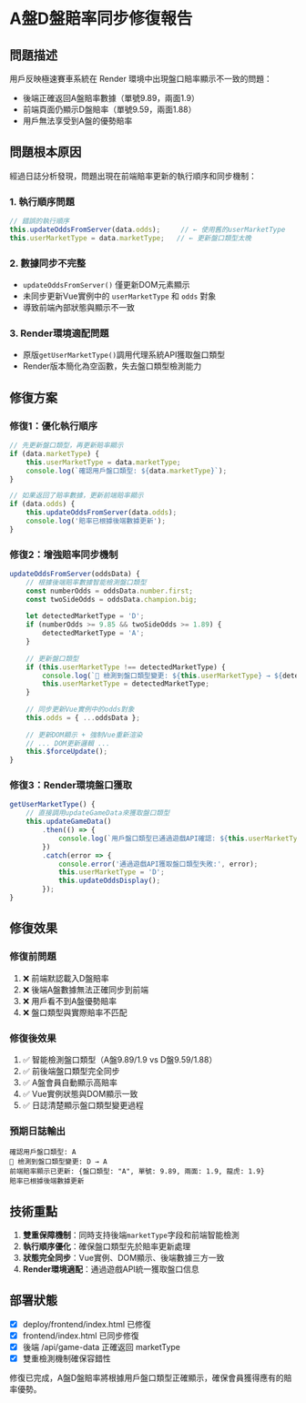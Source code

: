 # A盤D盤賠率同步修復報告

## 問題描述

用戶反映極速賽車系統在 Render 環境中出現盤口賠率顯示不一致的問題：
- 後端正確返回A盤賠率數據（單號9.89，兩面1.9）
- 前端頁面仍顯示D盤賠率（單號9.59，兩面1.88）
- 用戶無法享受到A盤的優勢賠率

## 問題根本原因

經過日誌分析發現，問題出現在前端賠率更新的執行順序和同步機制：

### 1. 執行順序問題
```javascript
// 錯誤的執行順序
this.updateOddsFromServer(data.odds);     // ← 使用舊的userMarketType
this.userMarketType = data.marketType;   // ← 更新盤口類型太晚
```

### 2. 數據同步不完整
- `updateOddsFromServer()` 僅更新DOM元素顯示
- 未同步更新Vue實例中的 `userMarketType` 和 `odds` 對象
- 導致前端內部狀態與顯示不一致

### 3. Render環境適配問題
- 原版`getUserMarketType()`調用代理系統API獲取盤口類型
- Render版本簡化為空函數，失去盤口類型檢測能力

## 修復方案

### 修復1：優化執行順序
```javascript
// 先更新盤口類型，再更新賠率顯示
if (data.marketType) {
    this.userMarketType = data.marketType;
    console.log(`確認用戶盤口類型: ${data.marketType}`);
}

// 如果返回了賠率數據，更新前端賠率顯示
if (data.odds) {
    this.updateOddsFromServer(data.odds);
    console.log('賠率已根據後端數據更新');
}
```

### 修復2：增強賠率同步機制
```javascript
updateOddsFromServer(oddsData) {
    // 根據後端賠率數據智能檢測盤口類型
    const numberOdds = oddsData.number.first;
    const twoSideOdds = oddsData.champion.big;
    
    let detectedMarketType = 'D';
    if (numberOdds >= 9.85 && twoSideOdds >= 1.89) {
        detectedMarketType = 'A';
    }
    
    // 更新盤口類型
    if (this.userMarketType !== detectedMarketType) {
        console.log(`🔄 檢測到盤口類型變更: ${this.userMarketType} → ${detectedMarketType}`);
        this.userMarketType = detectedMarketType;
    }
    
    // 同步更新Vue實例中的odds對象
    this.odds = { ...oddsData };
    
    // 更新DOM顯示 + 強制Vue重新渲染
    // ... DOM更新邏輯 ...
    this.$forceUpdate();
}
```

### 修復3：Render環境盤口獲取
```javascript
getUserMarketType() {
    // 直接調用updateGameData來獲取盤口類型
    this.updateGameData()
        .then(() => {
            console.log(`用戶盤口類型已通過遊戲API確認: ${this.userMarketType}`);
        })
        .catch(error => {
            console.error('通過遊戲API獲取盤口類型失敗:', error);
            this.userMarketType = 'D';
            this.updateOddsDisplay();
        });
}
```

## 修復效果

### 修復前問題
1. ❌ 前端默認載入D盤賠率
2. ❌ 後端A盤數據無法正確同步到前端
3. ❌ 用戶看不到A盤優勢賠率
4. ❌ 盤口類型與實際賠率不匹配

### 修復後效果
1. ✅ 智能檢測盤口類型（A盤9.89/1.9 vs D盤9.59/1.88）
2. ✅ 前後端盤口類型完全同步
3. ✅ A盤會員自動顯示高賠率
4. ✅ Vue實例狀態與DOM顯示一致
5. ✅ 日誌清楚顯示盤口類型變更過程

### 預期日誌輸出
```
確認用戶盤口類型: A
🔄 檢測到盤口類型變更: D → A  
前端賠率顯示已更新: {盤口類型: "A", 單號: 9.89, 兩面: 1.9, 龍虎: 1.9}
賠率已根據後端數據更新
```

## 技術重點

1. **雙重保障機制**：同時支持後端`marketType`字段和前端智能檢測
2. **執行順序優化**：確保盤口類型先於賠率更新處理
3. **狀態完全同步**：Vue實例、DOM顯示、後端數據三方一致
4. **Render環境適配**：通過遊戲API統一獲取盤口信息

## 部署狀態

- [x] deploy/frontend/index.html 已修復
- [x] frontend/index.html 已同步修復  
- [x] 後端 /api/game-data 正確返回 marketType
- [x] 雙重檢測機制確保容錯性

修復已完成，A盤D盤賠率將根據用戶盤口類型正確顯示，確保會員獲得應有的賠率優勢。 
